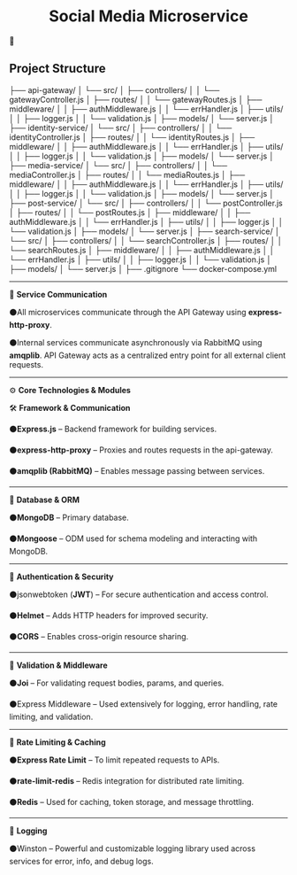 
<h1 align="center" >Social Media Microservice </h1>

📁 <h2>Project Structure</h2>

├── api-gateway/
│   └── src/
│       ├── controllers/
│       │   └── gatewayController.js
│       ├── routes/
│       │   └── gatewayRoutes.js
│       ├── middleware/
│       │   ├── authMiddleware.js
│       │   └── errHandler.js
│       ├── utils/
│       │   ├── logger.js
│       │   └── validation.js
│       ├── models/
│       └── server.js
│
├── identity-service/
│   └── src/
│       ├── controllers/
│       │   └── identityController.js
│       ├── routes/
│       │   └── identityRoutes.js
│       ├── middleware/
│       │   ├── authMiddleware.js
│       │   └── errHandler.js
│       ├── utils/
│       │   ├── logger.js
│       │   └── validation.js
│       ├── models/
│       └── server.js
│
├── media-service/
│   └── src/
│       ├── controllers/
│       │   └── mediaController.js
│       ├── routes/
│       │   └── mediaRoutes.js
│       ├── middleware/
│       │   ├── authMiddleware.js
│       │   └── errHandler.js
│       ├── utils/
│       │   ├── logger.js
│       │   └── validation.js
│       ├── models/
│       └── server.js
│
├── post-service/
│   └── src/
│       ├── controllers/
│       │   └── postController.js
│       ├── routes/
│       │   └── postRoutes.js
│       ├── middleware/
│       │   ├── authMiddleware.js
│       │   └── errHandler.js
│       ├── utils/
│       │   ├── logger.js
│       │   └── validation.js
│       ├── models/
│       └── server.js
│
├── search-service/
│   └── src/
│       ├── controllers/
│       │   └── searchController.js
│       ├── routes/
│       │   └── searchRoutes.js
│       ├── middleware/
│       │   ├── authMiddleware.js
│       │   └── errHandler.js
│       ├── utils/
│       │   ├── logger.js
│       │   └── validation.js
│       ├── models/
│       └── server.js
│
├── .gitignore
└── docker-compose.yml


<hr>

📡 **Service Communication**
<br>

⚫All microservices communicate through the API Gateway using **express-http-proxy**.

⚫Internal services communicate asynchronously via RabbitMQ using **amqplib**.
API Gateway acts as a centralized entry point for all external client requests.
<br>

<hr>

⚙️ **Core Technologies & Modules**

🛠 **Framework & Communication**

⚫**Express.js** – Backend framework for building services.

⚫**express-http-proxy** – Proxies and routes requests in the api-gateway.

⚫**amqplib (RabbitMQ)** – Enables message passing between services.
<br>
<hr>

🧠 **Database & ORM** 
<br>

⚫**MongoDB** – Primary database.

⚫**Mongoose** – ODM used for schema modeling and interacting with MongoDB.
<br>

<hr>

🔐 **Authentication & Security**

⚫jsonwebtoken (**JWT**) – For secure authentication and access control.

⚫**Helmet** – Adds HTTP headers for improved security.

⚫**CORS** – Enables cross-origin resource sharing.
<br>

<hr>

🧪 **Validation & Middleware**

⚫**Joi** – For validating request bodies, params, and queries.

⚫Express Middleware – Used extensively for logging, error handling, rate limiting, and validation.
<br>

<hr>

🚦 **Rate Limiting & Caching**


⚫**Express Rate Limit** – To limit repeated requests to APIs.

⚫**rate-limit-redis** – Redis integration for distributed rate limiting.

⚫**Redis** – Used for caching, token storage, and message throttling.
<br>

<hr>

📜 **Logging**

⚫Winston – Powerful and customizable logging library used across services for error, info, and debug logs.